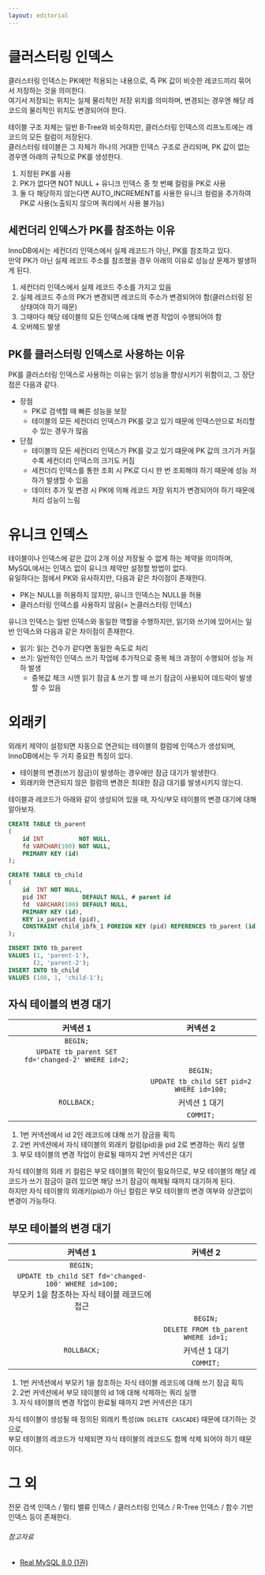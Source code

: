 ```yaml
---
layout: editorial
---
```


# 클러스터링 인덱스

클러스터링 인덱스는 PK에만 적용되는 내용으로, 즉 PK 값이 비슷한 레코드끼리 묶어서 저장하는 것을 의미한다.  
여기서 저장되는 위치는 실제 물리적인 저장 위치를 의미하며, 변경되는 경우엔 해당 레코드의 물리적인 위치도 변경되어야 한다.

테이블 구조 자체는 일반 B-Tree와 비슷하지만, 클러스터링 인덱스의 리프노트에는 레코드의 모든 컬럼이 저장된다.  
클러스터링 테이블은 그 자체가 하나의 거대한 인덱스 구조로 관리되며, PK 값이 없는 경우엔 아래의 규칙으로 PK를 생성한다.

1. 지정된 PK를 사용
2. PK가 없다면 NOT NULL + 유니크 인덱스 중 첫 번째 컬럼을 PK로 사용
3. 둘 다 해당하지 않는다면 AUTO_INCREMENT를 사용한 유니크 컬럼을 추가하여 PK로 사용(노출되지 않으며 쿼리에서 사용 불가능)

## 세컨더리 인덱스가 PK를 참조하는 이유

InnoDB에서는 세컨더리 인덱스에서 실제 레코드가 아닌, PK를 참조하고 있다.  
만약 PK가 아닌 실제 레코드 주소를 참조했을 경우 아래의 이유로 성능상 문제가 발생하게 된다.

1. 세컨더리 인덱스에서 실제 레코드 주소를 가지고 있음
2. 실제 레코드 주소의 PK가 변경되면 레코드의 주소가 변경되어야 함(클러스터링 된 상태여야 하기 때문)
3. 그때마다 해당 테이블의 모든 인덱스에 대해 변경 작업이 수행되어야 함
4. 오버헤드 발생

## PK를 클러스터링 인덱스로 사용하는 이유

PK를 클러스터링 인덱스로 사용하는 이유는 읽기 성능을 향상시키기 위함이고, 그 장단점은 다음과 같다.

- 장점
    - PK로 검색할 때 빠른 성능을 보장
    - 테이블의 모든 세컨더리 인덱스가 PK를 갖고 있기 때문에 인덱스만으로 처리할 수 있는 경우가 많음
- 단점
    - 테이블의 모든 세컨더리 인덱스가 PK를 갖고 있기 떄문에 PK 값의 크기가 커질수록 세컨더리 인덱스의 크기도 커짐
    - 세컨더리 인덱스를 통한 조회 시 PK로 다시 한 번 조회해야 하기 때문에 성능 저하가 발생할 수 있음
    - 데이터 추가 및 변경 시 PK에 의해 레코드 저장 위치가 변경되어야 하기 때문에 처리 성능이 느림

# 유니크 인덱스

테이블이나 인덱스에 같은 값이 2개 이상 저장될 수 없게 하는 제약을 의미하며, MySQL에서는 인덱스 없이 유니크 제약만 설정할 방법이 없다.  
유일하다는 점에서 PK와 유사하지만, 다음과 같은 차이점이 존재한다.

- PK는 NULL을 허용하지 않지만, 유니크 인덱스는 NULL을 허용
- 클러스터링 인덱스를 사용하지 않음(= 논클러스터링 인덱스)

유니크 인덱스는 일반 인덱스와 동일한 역할을 수행하지만, 읽기와 쓰기에 있어서는 일반 인덱스와 다음과 같은 차이점이 존재한다.

- 읽기: 읽는 건수가 같다면 동일한 속도로 처리
- 쓰기: 일반적인 인덱스 쓰기 작업에 추가적으로 중복 체크 과정이 수행되어 성능 저하 발생
    - 중복값 체크 시엔 읽기 잠금 & 쓰기 할 때 쓰기 잠금이 사용되어 데드락이 발생할 수 있음

# 외래키

외래키 제약이 설정되면 자동으로 연관되는 테이블의 컬럼에 인덱스가 생성되며, InnoDB에서는 두 가지 중요한 특징이 있다.

- 테이블의 변경(쓰기 잠금)이 발생하는 경우에만 잠금 대기가 발생한다.
- 외래키와 연관되지 않은 컬럼의 변경은 최대한 잠금 대기를 발생시키지 않는다.

테이블과 레코드가 아래와 같이 생성되어 있을 때, 자식/부모 테이블의 변경 대기에 대해 알아보자.

```sql
CREATE TABLE tb_parent
(
    id INT          NOT NULL,
    fd VARCHAR(100) NOT NULL,
    PRIMARY KEY (id)
);

CREATE TABLE tb_child
(
    id  INT NOT NULL,
    pid INT          DEFAULT NULL, # parent id
    fd  VARCHAR(100) DEFAULT NULL,
    PRIMARY KEY (id),
    KEY ix_parentid (pid),
    CONSTRAINT child_ibfk_1 FOREIGN KEY (pid) REFERENCES tb_parent (id) ON DELETE CASCADE
);

INSERT INTO tb_parent
VALUES (1, 'parent-1'),
       (2, 'parent-2');
INSERT INTO tb_child
VALUES (100, 1, 'child-1');
```

## 자식 테이블의 변경 대기

|                       커넥션 1                       |                   커넥션 2                   |
|:-------------------------------------------------:|:-----------------------------------------:|
|                     `BEGIN;`                      |                                           |
| `UPDATE tb_parent SET fd='changed-2' WHERE id=2;` |                                           |
|                                                   |                 `BEGIN;`                  |
|                                                   | `UPDATE tb_child SET pid=2 WHERE id=100;` |
|                    `ROLLBACK;`                    |                 커넥션 1 대기                  |
|                                                   |                 `COMMIT;`                 |

1. 1번 커넥션에서 id 2인 레코드에 대해 쓰기 잠금을 획득
2. 2번 커넥션에서 자식 테이블의 외래키 컬럼(pid)을 pid 2로 변경하는 쿼리 실행
3. 부모 테이블의 변경 작업이 완료될 때까지 2번 커넥션은 대기

자식 테이블의 외래 키 컬럼은 부모 테이블의 확인이 필요하므로, 부모 테이블의 해당 레코드가 쓰기 잠금이 걸려 있으면 해당 쓰기 잠금이 해제될 때까지 대기하게 된다.  
하지만 자식 테이블의 외래키(pid)가 아닌 컬럼은 부모 테이블의 변경 여부와 상관없이 변경이 가능하다.

## 부모 테이블의 변경 대기

|                                        커넥션 1                                        |                커넥션 2                |
|:-----------------------------------------------------------------------------------:|:-----------------------------------:|
|                                      `BEGIN;`                                       |                                     |
| `UPDATE tb_child SET fd='changed-100' WHERE id=100;`<br/>부모키 1을 참조하는 자식 테이블 레코드에 접근 |                                     |
|                                                                                     |              `BEGIN;`               |
|                                                                                     | `DELETE FROM tb_parent WHERE id=1;` |
|                                     `ROLLBACK;`                                     |              커넥션 1 대기               |
|                                                                                     |              `COMMIT;`              |

1. 1번 커넥션에서 부모키 1을 참조하는 자식 테이블 레코드에 대해 쓰기 잠금 획득
2. 2번 커넥션에서 부모 테이블의 id 1에 대해 삭제하는 쿼리 실행
3. 자식 테이블의 변경 작업이 완료될 때까지 2번 커넥션은 대기

자식 테이블이 생성될 때 정의된 외래키 특성(`ON DELETE CASCADE`) 때문에 대기하는 것으로,  
부모 테이블의 레코드가 삭제되면 자식 테이블의 레코드도 함께 삭제 되어야 하기 때문이다.

# 그 외

전문 검색 인덱스 / 멀티 밸류 인덱스 / 클러스터링 인덱스 / R-Tree 인덱스 / 함수 기반 인덱스 등이 존재한다.

###### 참고자료

- [Real MySQL 8.0 (1권)](https://kobic.net/book/bookInfo/view.do?isbn=9791158392703)
